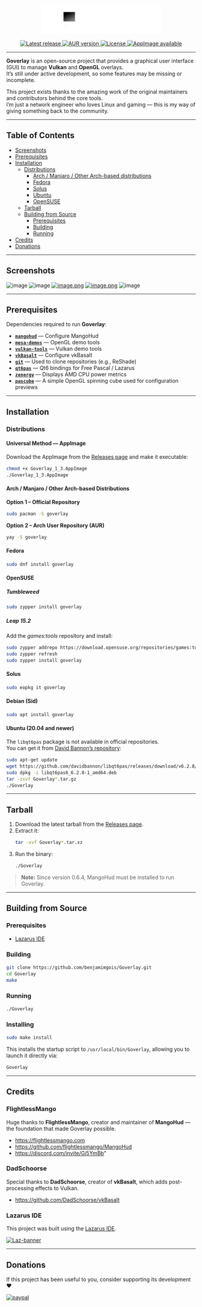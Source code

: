 <p align="center">
  <img src="https://github.com/benjamimgois/goverlay/blob/main/data/goverlay_logo.png" width="320" alt="Goverlay logo">
</p>

<p align="center">
  <a href="https://github.com/benjamimgois/Goverlay/releases">
    <img src="https://img.shields.io/github/v/release/benjamimgois/Goverlay?color=4CAF50&label=Latest%20release&style=for-the-badge" alt="Latest release">

  <a href="https://aur.archlinux.org/packages/goverlay-git">
    <img src="https://img.shields.io/aur/version/goverlay-git?color=1793d1&label=AUR&style=for-the-badge" alt="AUR version">
  </a>
  <a href="https://github.com/benjamimgois/Goverlay/blob/main/LICENSE">
    <img src="https://img.shields.io/github/license/benjamimgois/Goverlay?color=2196f3&label=License&style=for-the-badge" alt="License">
  </a>
  <a href="https://github.com/benjamimgois/Goverlay/releases">
    <img src="https://img.shields.io/badge/AppImage-Available-orange?style=for-the-badge&logo=linux" alt="AppImage available">
  </a>
</p>

---

**Goverlay** is an open-source project that provides a graphical user interface (GUI) to manage **Vulkan** and **OpenGL** overlays.  
It’s still under active development, so some features may be missing or incomplete.

This project exists thanks to the amazing work of the original maintainers and contributors behind the core tools.  
I’m just a network engineer who loves Linux and gaming — this is my way of giving something back to the community.

---

## Table of Contents

- [Screenshots](#screenshots)
- [Prerequisites](#prerequisites)
- [Installation](#installation)
  - [Distributions](#distributions)
    - [Arch / Manjaro / Other Arch-based distributions](#arch--manjaro--other-arch-based-distributions)
    - [Fedora](#fedora)
    - [Solus](#solus)
    - [Ubuntu](#ubuntu)
    - [OpenSUSE](#opensuse)
  - [Tarball](#tarball)
  - [Building from Source](#building-from-source)
    - [Prerequisites](#prerequisites-1)
    - [Building](#building)
    - [Running](#running)
- [Credits](#credits)
- [Donations](#donations)

---

## Screenshots

![image](https://github.com/user-attachments/assets/e635b1a4-38e7-418b-9e7a-210c65702ad8)
![image](https://github.com/user-attachments/assets/9fa13c5f-b00d-4eab-832b-fa38ccad8331)
[![image.png](https://i.postimg.cc/15sDnYpg/image.png)](https://postimg.cc/qgDNWwD0)
[![image.png](https://i.postimg.cc/RVdKcQRg/image.png)](https://postimg.cc/svBMzWbW)
![image](https://github.com/user-attachments/assets/df99af4d-29dc-41a2-ae88-5f3372d31a02)

---

## Prerequisites

Dependencies required to run **Goverlay**:

- [**`mangohud`**](https://github.com/flightlessmango/MangoHud) — Configure MangoHud  
- [**`mesa-demos`**](https://gitlab.freedesktop.org/mesa/demos) — OpenGL demo tools  
- [**`vulkan-tools`**](https://github.com/LunarG/VulkanTools) — Vulkan demo tools  
- [**`vkBasalt`**](https://github.com/DadSchoorse/vkBasalt) — Configure vkBasalt  
- [**`git`**](https://github.com/git/git) — Used to clone repositories (e.g., ReShade)  
- [**`qt6pas`**](https://gitlab.com/freepascal.org/lazarus/lazarus/-/tree/main/lcl/interfaces/qt6/cbindings) — Qt6 bindings for Free Pascal / Lazarus  
- [**`zenergy`**](https://github.com/BoukeHaarsma23/zenergy) — Displays AMD CPU power metrics  
- [**`pascube`**](https://github.com/benjamimgois/pascube) — A simple OpenGL spinning cube used for configuration previews  

---

## Installation

### Distributions

#### Universal Method — AppImage

Download the AppImage from the [Releases page](https://github.com/benjamimgois/Goverlay/releases/download/1.3/Goverlay_1_3.AppImage) and make it executable:

```bash
chmod +x Goverlay_1_3.AppImage
./Goverlay_1_3.AppImage
```

#### Arch / Manjaro / Other Arch-based Distributions

**Option 1 – Official Repository**

```bash
sudo pacman -S goverlay
```

**Option 2 – Arch User Repository (AUR)**

```bash
yay -S goverlay
```

#### Fedora

```bash
sudo dnf install goverlay
```

#### OpenSUSE

##### Tumbleweed

```bash
sudo zypper install goverlay
```

##### Leap 15.2

Add the *games:tools* repository and install:

```bash
sudo zypper addrepo https://download.opensuse.org/repositories/games:tools/openSUSE_Leap_15.2/games:tools.repo
sudo zypper refresh
sudo zypper install goverlay
```

#### Solus

```bash
sudo eopkg it goverlay
```

#### Debian (Sid)

```bash
sudo apt install goverlay
```

#### Ubuntu (20.04 and newer)

The `libqt6pas` package is not available in official repositories.  
You can get it from [David Bannon’s repository](https://github.com/davidbannon/libqt6pas):

```bash
sudo apt-get update
wget https://github.com/davidbannon/libqt6pas/releases/download/v6.2.8/libqt6pas6_6.2.8-1_amd64.deb
sudo dpkg -i libqt6pas6_6.2.8-1_amd64.deb
tar -zxvf Goverlay*.tar.gz
./Goverlay
```

---

## Tarball

1. Download the latest tarball from the [Releases page](https://github.com/benjamimgois/Goverlay/releases).
2. Extract it:
   ```bash
   tar -xvf Goverlay*.tar.xz
   ```
3. Run the binary:
   ```bash
   ./Goverlay
   ```

> **Note:** Since version 0.6.4, MangoHud must be installed to run Goverlay.

---

## Building from Source

### Prerequisites

- [Lazarus IDE](https://gitlab.com/freepascal.org/lazarus/lazarus)

### Building

```bash
git clone https://github.com/benjamimgois/Goverlay.git
cd Goverlay
make
```

### Running

```bash
./Goverlay
```

### Installing

```bash
sudo make install
```

This installs the startup script to `/usr/local/bin/Goverlay`, allowing you to launch it directly via:

```bash
Goverlay
```

---

## Credits

### FlightlessMango

Huge thanks to **FlightlessMango**, creator and maintainer of **MangoHud** — the foundation that made Goverlay possible.

- https://flightlessmango.com  
- https://github.com/flightlessmango/MangoHud  
- https://discord.com/invite/Gj5YmBb" 

### DadSchoorse

Special thanks to **DadSchoorse**, creator of **vkBasalt**, which adds post-processing effects to Vulkan.

- https://github.com/DadSchoorse/vkBasalt

### Lazarus IDE

This project was built using the [Lazarus IDE](https://www.lazarus-ide.org/).

<a href="https://www.lazarus-ide.org/"><img src="https://i.ibb.co/9ykXNtw/Laz-banner.png" alt="Laz-banner" border="0"></a>

---

## Donations

If this project has been useful to you, consider supporting its development ❤️

[![paypal](https://www.paypalobjects.com/en_US/i/btn/btn_donateCC_LG.gif)](https://www.paypal.com/cgi-bin/webscr?cmd=_s-xclick&hosted_button_id=Q5EYYEJ5NSJAU&source=url)
